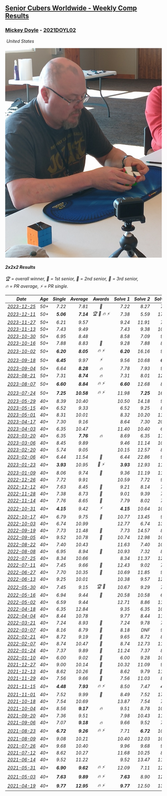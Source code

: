 <style>table {white-space: nowrap;}</style>
<link rel="stylesheet" type="text/css" href="/scw-comp/css/flags.css" />

## [Senior Cubers Worldwide - Weekly Comp Results](/scw-comp/results/)
### [Mickey Doyle](README.md) - [2021DOYL02](https://www.worldcubeassociation.org/persons/2021DOYL02?event=222)

<i class="flag flag-US" />&nbsp;United States

![Mickey Doyle](1644595509.jpg)

#### 2x2x2 Results

<span style="white-space: nowrap;">🏆 = overall winner</span>, <span style="white-space: nowrap;">🥇 = 1st senior</span>, <span style="white-space: nowrap;">🥈 = 2nd senior</span>, <span style="white-space: nowrap;">🥉 = 3rd senior</span>, <span style="white-space: nowrap;">🔥 = PR average</span>, <span style="white-space: nowrap;">⚡ = PR single</span>.

| Date | Age | Single | Average | Awards | Solve 1 | Solve 2 | Solve 3 | Solve 4 | Solve 5 | Video |
| :--: | :--: | --: | --: | :--: | --: | --: | --: | --: | --: | :-- |
| [2023-12-25](../../results/2023-12-25/222.md) | 50+ | 7.22 | 7.81 | 🥉 | 7.22 | 8.27 | 7.42 | 7.75 | 8.74 | [Desktop](https://www.facebook.com/events/231087383363053/permalink/238472015957923) / [Mobile](https://m.facebook.com/events/231087383363053?view=permalink&id=238472015957923) |
| [2023-12-11](../../results/2023-12-11/222.md) | 50+ | **5.06** | **7.14** | 🏆 🥇 🔥 ⚡ | 7.38 | 5.59 | 17.03 | 8.46 | **5.06** | [Desktop](https://www.facebook.com/events/1404140403643629/permalink/1409732329751103) / [Mobile](https://m.facebook.com/events/1404140403643629?view=permalink&id=1409732329751103) |
| [2023-11-27](../../results/2023-11-27/222.md) | 50+ | 6.21 | 9.57 |  | 9.24 | 11.91 | 7.57 | 12.70 | 6.21 | [Desktop](https://www.facebook.com/events/889636606027860/permalink/896946411963546) / [Mobile](https://m.facebook.com/events/889636606027860?view=permalink&id=896946411963546) |
| [2023-11-13](../../results/2023-11-13/222.md) | 50+ | 7.43 | 9.49 |  | 7.43 | 9.38 | 10.00 | 12.35 | 9.10 | [Desktop](https://www.facebook.com/events/1478121449586426/permalink/1485376522194252) / [Mobile](https://m.facebook.com/events/1478121449586426?view=permalink&id=1485376522194252) |
| [2023-10-30](../../results/2023-10-30/222.md) | 50+ | 6.95 | 8.48 |  | 8.58 | 7.09 | 9.76 | 6.95 | 10.48 | [Desktop](https://www.facebook.com/events/1074911313795532/permalink/1082045089748821) / [Mobile](https://m.facebook.com/events/1074911313795532?view=permalink&id=1082045089748821) |
| [2023-10-16](../../results/2023-10-16/222.md) | 50+ | 7.88 | 8.83 | 🥈 | 9.28 | 7.88 | 8.77 | 17.38 | 8.43 | [Desktop](https://www.facebook.com/events/1058362692072125/permalink/1064790341429360) / [Mobile](https://m.facebook.com/events/1058362692072125?view=permalink&id=1064790341429360) |
| [2023-10-02](../../results/2023-10-02/222.md) | 50+ | **6.20** | **8.05** | 🔥 ⚡ | **6.20** | 16.16 | 9.20 | 7.74 | 7.22 | [Desktop](https://www.facebook.com/events/1518773368939011/permalink/1526198128196535) / [Mobile](https://m.facebook.com/events/1518773368939011?view=permalink&id=1526198128196535) |
| [2023-09-18](../../results/2023-09-18/222.md) | 50+ | **6.45** | 9.97 | ⚡ | 9.56 | 10.68 | **6.45** | 9.68 | 17.18 | [Desktop](https://www.facebook.com/events/1636211493537200/permalink/1643829506108732) / [Mobile](https://m.facebook.com/events/1636211493537200?view=permalink&id=1643829506108732) |
| [2023-09-04](../../results/2023-09-04/222.md) | 50+ | 6.64 | **8.28** | 🔥 | 7.78 | 7.93 | 9.13 | 6.64 | 10.32 | [Desktop](https://www.facebook.com/events/190773964023185/permalink/200393349727913) / [Mobile](https://m.facebook.com/events/190773964023185?view=permalink&id=200393349727913) |
| [2023-08-21](../../results/2023-08-21/222.md) | 50+ | 7.31 | **8.74** | 🔥 | 7.31 | 8.01 | 12.48 | 7.92 | 10.29 | [Desktop](https://www.facebook.com/events/1826888371060368/permalink/1834332683649270) / [Mobile](https://m.facebook.com/events/1826888371060368?view=permalink&id=1834332683649270) |
| [2023-08-07](../../results/2023-08-07/222.md) | 50+ | **6.60** | **8.84** | 🔥 ⚡ | **6.60** | 12.68 | 8.79 | 8.49 | 9.24 | [Desktop](https://www.facebook.com/events/274987855148595/permalink/281327084514672) / [Mobile](https://m.facebook.com/events/274987855148595?view=permalink&id=281327084514672) |
| [2023-07-24](../../results/2023-07-24/222.md) | 50+ | **7.25** | **10.58** | 🔥 ⚡ | 11.98 | **7.25** | 16.68 | 8.44 | 11.31 | [Desktop](https://www.facebook.com/events/1475111463308788/permalink/1480877662732168) / [Mobile](https://m.facebook.com/events/1475111463308788?view=permalink&id=1480877662732168) |
| [2023-05-29](../../results/2023-05-29/222.md) | 40+ | 8.39 | 10.40 |  | 10.50 | 14.18 | 9.52 | 8.39 | 11.17 | [Desktop](https://www.facebook.com/events/199553879662923/permalink/208340645450913) / [Mobile](https://m.facebook.com/events/199553879662923?view=permalink&id=208340645450913) |
| [2023-05-15](../../results/2023-05-15/222.md) | 40+ | 6.52 | 9.33 |  | 6.52 | 9.25 | 8.76 | 9.97 | 18.15 | [Desktop](https://www.facebook.com/events/943848890264789/permalink/951101769539501) / [Mobile](https://m.facebook.com/events/943848890264789?view=permalink&id=951101769539501) |
| [2023-05-01](../../results/2023-05-01/222.md) | 40+ | 8.31 | 10.01 |  | 8.32 | 10.20 | 11.51 | 8.31 | 29.64 | [Desktop](https://www.facebook.com/events/751816416413742/permalink/759466545648729) / [Mobile](https://m.facebook.com/events/751816416413742?view=permalink&id=759466545648729) |
| [2023-04-17](../../results/2023-04-17/222.md) | 40+ | 7.30 | 9.16 |  | 8.64 | 7.30 | 20.94 | 8.57 | 10.27 | [Desktop](https://www.facebook.com/events/786804792820217/permalink/793128525521177) / [Mobile](https://m.facebook.com/events/786804792820217?view=permalink&id=793128525521177) |
| [2023-04-03](../../results/2023-04-03/222.md) | 40+ | 6.35 | 10.47 |  | 11.40 | 10.40 | 6.35 | 11.27 | 9.75 | [Desktop](https://www.facebook.com/events/542929047949179/permalink/550090867232997) / [Mobile](https://m.facebook.com/events/542929047949179?view=permalink&id=550090867232997) |
| [2023-03-20](../../results/2023-03-20/222.md) | 40+ | 6.35 | **7.76** | 🔥 | 8.69 | 6.35 | 11.13 | 7.94 | 6.66 | [Desktop](https://www.facebook.com/events/241366535002371/permalink/247470854391939) / [Mobile](https://m.facebook.com/events/241366535002371?view=permalink&id=247470854391939) |
| [2023-03-06](../../results/2023-03-06/222.md) | 40+ | 8.45 | 9.89 |  | 9.46 | 11.14 | 10.95 | 9.26 | 8.45 | [Desktop](https://www.facebook.com/events/229553919432988/permalink/236266278761752) / [Mobile](https://m.facebook.com/events/229553919432988?view=permalink&id=236266278761752) |
| [2023-02-20](../../results/2023-02-20/222.md) | 40+ | 5.74 | 9.05 |  | 10.15 | 12.57 | 8.99 | 8.02 | 5.74 | [Desktop](https://www.facebook.com/events/569225115154363/permalink/576626347747573) / [Mobile](https://m.facebook.com/events/569225115154363?view=permalink&id=576626347747573) |
| [2023-02-06](../../results/2023-02-06/222.md) | 40+ | 6.44 | 11.54 | 🥉 | 6.44 | 22.86 | 9.45 | 9.72 | 15.46 | [Desktop](https://www.facebook.com/events/592410912725072/permalink/601568871809276) / [Mobile](https://m.facebook.com/events/592410912725072?view=permalink&id=601568871809276) |
| [2023-01-23](../../results/2023-01-23/222.md) | 40+ | **3.93** | 10.95 | 🥉 ⚡ | **3.93** | 12.93 | 11.51 | 11.27 | 10.07 | [Desktop](https://www.facebook.com/events/492735749600024/permalink/500755365464729) / [Mobile](https://m.facebook.com/events/492735749600024?view=permalink&id=500755365464729) |
| [2023-01-09](../../results/2023-01-09/222.md) | 40+ | 8.06 | 9.74 | 🥉 | 9.36 | 11.19 | 11.11 | 8.76 | 8.06 | [Desktop](https://www.facebook.com/events/4054783058080417/permalink/4067703856788337) / [Mobile](https://m.facebook.com/events/4054783058080417?view=permalink&id=4067703856788337) |
| [2022-12-26](../../results/2022-12-26/222.md) | 40+ | 7.72 | 9.91 |  | 10.59 | 7.72 | 9.19 | 9.95 | 11.50 | [Desktop](https://www.facebook.com/events/563573978559176/permalink/571397751110132) / [Mobile](https://m.facebook.com/events/563573978559176?view=permalink&id=571397751110132) |
| [2022-12-12](../../results/2022-12-12/222.md) | 40+ | 7.63 | 8.45 | 🥈 | 9.21 | 8.14 | 7.63 | 15.50 | 8.01 | [Desktop](https://www.facebook.com/events/1263750814207978/permalink/1274055443177515) / [Mobile](https://m.facebook.com/events/1263750814207978?view=permalink&id=1274055443177515) |
| [2022-11-28](../../results/2022-11-28/222.md) | 40+ | 7.38 | 8.73 | 🥈 | 9.01 | 9.39 | 7.38 | 9.30 | 7.87 | [Desktop](https://www.facebook.com/events/1541409726309933/permalink/1551770435273862) / [Mobile](https://m.facebook.com/events/1541409726309933?view=permalink&id=1551770435273862) |
| [2022-11-14](../../results/2022-11-14/222.md) | 40+ | 7.76 | 8.65 | 🥉 | 7.79 | 8.02 | 7.76 | 11.64 | 10.15 | [Desktop](https://www.facebook.com/events/5802707333170226/permalink/5842826439158315) / [Mobile](https://m.facebook.com/events/5802707333170226?view=permalink&id=5842826439158315) |
| [2022-10-31](../../results/2022-10-31/222.md) | 40+ | **4.15** | 9.42 | ⚡ | **4.15** | 10.64 | 10.18 | 7.43 | 17.05 | [Desktop](https://www.facebook.com/events/536496438309051/permalink/540844597874235) / [Mobile](https://m.facebook.com/events/536496438309051?view=permalink&id=540844597874235) |
| [2022-10-17](../../results/2022-10-17/222.md) | 40+ | 6.79 | 9.75 | 🥉 | 10.77 | 13.45 | 9.43 | 9.06 | 6.79 | [Desktop](https://www.facebook.com/events/3406415112938858/permalink/3416934728553563) / [Mobile](https://m.facebook.com/events/3406415112938858?view=permalink&id=3416934728553563) |
| [2022-10-03](../../results/2022-10-03/222.md) | 40+ | 6.74 | 10.99 |  | 12.77 | 6.74 | 13.01 | 9.89 | 10.30 | [Desktop](https://www.facebook.com/events/1113163972925182/permalink/1118932959014950) / [Mobile](https://m.facebook.com/events/1113163972925182?view=permalink&id=1118932959014950) |
| [2022-09-19](../../results/2022-09-19/222.md) | 40+ | 7.73 | 11.48 | 🥉 | 7.73 | 14.57 | 8.69 | 11.19 | 16.07 | [Desktop](https://www.facebook.com/events/400132442274991/permalink/406235498331352) / [Mobile](https://m.facebook.com/events/400132442274991?view=permalink&id=406235498331352) |
| [2022-09-05](../../results/2022-09-05/222.md) | 40+ | 9.52 | 10.78 | 🥉 | 10.74 | 12.98 | 10.81 | 10.80 | 9.52 | [Desktop](https://www.facebook.com/events/865213714460720/permalink/874316300217128) / [Mobile](https://m.facebook.com/events/865213714460720?view=permalink&id=874316300217128) |
| [2022-08-22](../../results/2022-08-22/222.md) | 40+ | 7.40 | 10.43 |  | 11.63 | 7.40 | 10.24 | 14.31 | 9.42 | [Desktop](https://www.facebook.com/events/1050714292295463/permalink/1059038341463058) / [Mobile](https://m.facebook.com/events/1050714292295463?view=permalink&id=1059038341463058) |
| [2022-08-08](../../results/2022-08-08/222.md) | 40+ | 6.95 | 8.94 | 🥇 | 10.93 | 7.32 | 8.56 | 20.49 | 6.95 | [Desktop](https://www.facebook.com/events/825089031814345/permalink/830591621264086) / [Mobile](https://m.facebook.com/events/825089031814345?view=permalink&id=830591621264086) |
| [2022-07-25](../../results/2022-07-25/222.md) | 40+ | 8.34 | 10.66 |  | 8.34 | 11.37 | 12.64 | 9.33 | 11.28 | [Desktop](https://www.facebook.com/events/735191414262810/permalink/743573013424650) / [Mobile](https://m.facebook.com/events/735191414262810?view=permalink&id=743573013424650) |
| [2022-07-11](../../results/2022-07-11/222.md) | 40+ | 7.45 | 9.66 | 🥈 | 12.43 | 9.02 | 7.45 | 13.69 | 7.52 | [Desktop](https://www.facebook.com/events/1078979143022877/permalink/1087810735473051) / [Mobile](https://m.facebook.com/events/1078979143022877?view=permalink&id=1087810735473051) |
| [2022-06-27](../../results/2022-06-27/222.md) | 40+ | 7.70 | 10.35 | 🥉 | 10.69 | 11.85 | 9.01 | 7.70 | 11.36 | [Desktop](https://www.facebook.com/events/442599294039591/permalink/451051229861064) / [Mobile](https://m.facebook.com/events/442599294039591?view=permalink&id=451051229861064) |
| [2022-06-13](../../results/2022-06-13/222.md) | 40+ | 9.25 | 10.01 |  | 10.38 | 9.57 | 12.89 | 10.09 | 9.25 | [Desktop](https://www.facebook.com/events/1292279001590904/permalink/1301321647353306) / [Mobile](https://m.facebook.com/events/1292279001590904?view=permalink&id=1301321647353306) |
| [2022-05-30](../../results/2022-05-30/222.md) | 40+ | 7.45 | 9.15 | 🏆 🥇 | 10.67 | 9.29 | 7.64 | 7.45 | 10.52 | [Desktop](https://www.facebook.com/events/378345394109427/permalink/386510116626288) / [Mobile](https://m.facebook.com/events/378345394109427?view=permalink&id=386510116626288) |
| [2022-05-16](../../results/2022-05-16/222.md) | 40+ | 6.94 | 9.44 | 🥉 | 20.58 | 10.58 | 6.94 | 8.12 | 9.63 | [Desktop](https://www.facebook.com/events/359265572736727/permalink/367475198582431) / [Mobile](https://m.facebook.com/events/359265572736727?view=permalink&id=367475198582431) |
| [2022-05-02](../../results/2022-05-02/222.md) | 40+ | 6.59 | 9.44 |  | 12.71 | 8.86 | 11.56 | 7.89 | 6.59 | [Desktop](https://www.facebook.com/events/5764445473571551/permalink/5803472809668817) / [Mobile](https://m.facebook.com/events/5764445473571551?view=permalink&id=5803472809668817) |
| [2022-04-18](../../results/2022-04-18/222.md) | 40+ | 6.35 | 12.84 |  | 9.35 | 6.35 | 10.12 | 19.05 | 21.16 | [Desktop](https://www.facebook.com/events/558832345492635/permalink/566666104709259) / [Mobile](https://m.facebook.com/events/558832345492635?view=permalink&id=566666104709259) |
| [2022-04-04](../../results/2022-04-04/222.md) | 40+ | 8.44 | 10.78 |  | 9.77 | 8.44 | 11.14 | 11.44 | 12.67 | [Desktop](https://www.facebook.com/events/655069328915915/permalink/663114334778081) / [Mobile](https://m.facebook.com/events/655069328915915?view=permalink&id=663114334778081) |
| [2022-03-21](../../results/2022-03-21/222.md) | 40+ | 7.24 | 8.93 | 🥉 | 7.24 | 9.78 | 7.47 | 9.54 | 16.07 | [Desktop](https://www.facebook.com/events/1418360898645376/permalink/1427908797690586) / [Mobile](https://m.facebook.com/events/1418360898645376?view=permalink&id=1427908797690586) |
| [2022-03-07](../../results/2022-03-07/222.md) | 40+ | 8.16 | 8.79 | 🥈 | 8.18 | DNF | 9.23 | 8.95 | 8.16 | [Desktop](https://www.facebook.com/events/543808583529148/permalink/550915536151786) / [Mobile](https://m.facebook.com/events/543808583529148?view=permalink&id=550915536151786) |
| [2022-02-21](../../results/2022-02-21/222.md) | 40+ | 8.72 | 9.19 | 🥈 | 9.65 | 8.72 | 8.75 | 9.29 | 9.53 | [Desktop](https://www.facebook.com/events/509549287201075/permalink/517339979755339) / [Mobile](https://m.facebook.com/events/509549287201075?view=permalink&id=517339979755339) |
| [2022-02-07](../../results/2022-02-07/222.md) | 40+ | 8.74 | 10.47 | 🥈 | 8.74 | 12.73 | 11.07 | 11.20 | 9.15 | [Desktop](https://www.facebook.com/events/1012592279358180/permalink/1020647708552637) / [Mobile](https://m.facebook.com/events/1012592279358180?view=permalink&id=1020647708552637) |
| [2022-01-24](../../results/2022-01-24/222.md) | 40+ | 7.37 | 9.89 | 🥉 | 11.24 | 7.37 | 8.88 | 11.19 | 9.59 | [Desktop](https://www.facebook.com/events/1729699367421612/permalink/1734686746922874) / [Mobile](https://m.facebook.com/events/1729699367421612?view=permalink&id=1734686746922874) |
| [2022-01-10](../../results/2022-01-10/222.md) | 40+ | 6.00 | 9.02 | 🥈 | 6.00 | 9.28 | 10.96 | 14.63 | 6.82 | [Desktop](https://www.facebook.com/events/461056852143654/permalink/469449297971076) / [Mobile](https://m.facebook.com/events/461056852143654?view=permalink&id=469449297971076) |
| [2021-12-27](../../results/2021-12-27/222.md) | 40+ | 9.00 | 10.14 | 🥉 | 10.32 | 11.09 | 9.00 | 10.74 | 9.35 | [Desktop](https://www.facebook.com/events/343359980546742/permalink/350211139861626) / [Mobile](https://m.facebook.com/events/343359980546742?view=permalink&id=350211139861626) |
| [2021-12-13](../../results/2021-12-13/222.md) | 40+ | 8.62 | 10.26 | 🥉 | 8.62 | 9.79 | 11.08 | 10.06 | 10.94 | [Desktop](https://www.facebook.com/events/273334328175697/permalink/281928547316275) / [Mobile](https://m.facebook.com/events/273334328175697?view=permalink&id=281928547316275) |
| [2021-11-29](../../results/2021-11-29/222.md) | 40+ | 7.56 | 9.66 | 🥈 | 7.56 | 11.03 | 8.41 | 9.53 | 11.39 | [Desktop](https://www.facebook.com/events/401731615009477/permalink/410463914136247) / [Mobile](https://m.facebook.com/events/401731615009477?view=permalink&id=410463914136247) |
| [2021-11-15](../../results/2021-11-15/222.md) | 40+ | **4.48** | **7.93** | 🔥 ⚡ | 8.50 | 7.47 | **4.48** | 7.82 | 9.23 | [Desktop](https://www.facebook.com/events/717487009641909/permalink/726021762121767) / [Mobile](https://m.facebook.com/events/717487009641909?view=permalink&id=726021762121767) |
| [2021-11-01](../../results/2021-11-01/222.md) | 40+ | 7.52 | 9.99 | 🥈 | 8.49 | 7.52 | 17.82 | 13.68 | 7.80 | [Desktop](https://www.facebook.com/events/556108165479652/permalink/560114095079059) / [Mobile](https://m.facebook.com/events/556108165479652?view=permalink&id=560114095079059) |
| [2021-10-18](../../results/2021-10-18/222.md) | 40+ | 7.54 | 10.69 |  | 13.87 | 7.54 | 7.98 | 13.52 | 10.56 | [Desktop](https://www.facebook.com/events/261213032615951/permalink/269499678453953) / [Mobile](https://m.facebook.com/events/261213032615951?view=permalink&id=269499678453953) |
| [2021-10-04](../../results/2021-10-04/222.md) | 40+ | 8.56 | **9.17** | 🔥 | 9.51 | 8.78 | 10.22 | 9.21 | 8.56 | [Desktop](https://www.facebook.com/events/1102565390277531/permalink/1110258952841508) / [Mobile](https://m.facebook.com/events/1102565390277531?view=permalink&id=1110258952841508) |
| [2021-09-20](../../results/2021-09-20/222.md) | 40+ | 7.36 | 9.51 |  | 7.98 | 10.43 | 11.26 | 7.36 | 10.12 | [Desktop](https://www.facebook.com/events/836337370416586/permalink/844677592915897) / [Mobile](https://m.facebook.com/events/836337370416586?view=permalink&id=844677592915897) |
| [2021-09-06](../../results/2021-09-06/222.md) | 40+ | 7.07 | **9.18** | 🔥 | 9.66 | 9.52 | 7.07 | 9.91 | 8.36 | [Desktop](https://www.facebook.com/events/208105634636421/permalink/216610640452587) / [Mobile](https://m.facebook.com/events/208105634636421?view=permalink&id=216610640452587) |
| [2021-08-23](../../results/2021-08-23/222.md) | 40+ | **6.72** | **9.26** | 🔥 ⚡ | 7.71 | **6.72** | 10.21 | 9.85 | 15.56 | [Desktop](https://www.facebook.com/events/992549044856331/permalink/1001315910646311) / [Mobile](https://m.facebook.com/events/992549044856331?view=permalink&id=1001315910646311) |
| [2021-08-09](../../results/2021-08-09/222.md) | 40+ | 9.08 | 10.21 |  | 10.40 | 12.03 | 10.44 | 9.08 | 9.78 | [Desktop](https://www.facebook.com/events/799005364067137/permalink/806375943330079) / [Mobile](https://m.facebook.com/events/799005364067137?view=permalink&id=806375943330079) |
| [2021-07-26](../../results/2021-07-26/222.md) | 40+ | 9.68 | 10.40 |  | 9.96 | 9.68 | 9.99 | 12.84 | 11.24 | [Desktop](https://www.facebook.com/events/345405150546336/permalink/354254056328112) / [Mobile](https://m.facebook.com/events/345405150546336?view=permalink&id=354254056328112) |
| [2021-07-12](../../results/2021-07-12/222.md) | 40+ | 8.62 | 10.27 |  | 11.68 | 10.25 | 8.62 | 8.89 | 13.41 | [Desktop](https://www.facebook.com/events/511699716713156/permalink/519687742581020) / [Mobile](https://m.facebook.com/events/511699716713156?view=permalink&id=519687742581020) |
| [2021-06-14](../../results/2021-06-14/222.md) | 40+ | 9.52 | 11.22 |  | 9.52 | 13.47 | 11.29 | 9.98 | 12.38 | [Desktop](https://www.facebook.com/events/318989363128881/permalink/328153958879088) / [Mobile](https://m.facebook.com/events/318989363128881?view=permalink&id=328153958879088) |
| [2021-05-31](../../results/2021-05-31/222.md) | 40+ | **6.90** | **9.62** | 🔥 ⚡ | 12.09 | 7.11 | 12.95 | **6.90** | 9.66 | [Desktop](https://www.facebook.com/events/477312563557358/permalink/484609702827644) / [Mobile](https://m.facebook.com/events/477312563557358?view=permalink&id=484609702827644) |
| [2021-05-03](../../results/2021-05-03/222.md) | 40+ | **7.63** | **9.89** | 🔥 ⚡ | **7.63** | 8.90 | 12.20 | 10.11 | 10.65 | [Desktop](https://www.facebook.com/events/2542204919406396/permalink/2550641528562735) / [Mobile](https://m.facebook.com/events/2542204919406396?view=permalink&id=2550641528562735) |
| [2021-04-19](../../results/2021-04-19/222.md) | 40+ | **9.77** | **12.95** | 🔥 ⚡ | **9.77** | 12.50 | 13.02 | 14.51 | 13.34 | [Desktop](https://www.facebook.com/events/195346665532379/permalink/202009041532808) / [Mobile](https://m.facebook.com/events/195346665532379?view=permalink&id=202009041532808) |


<!-- Global site tag (gtag.js) - Google Analytics -->
<script async src="https://www.googletagmanager.com/gtag/js?id=UA-86348435-3"></script>
<script>window.dataLayer = window.dataLayer || []; function gtag() {dataLayer.push(arguments);} gtag('js', new Date()); gtag('config', 'UA-86348435-3');</script>
